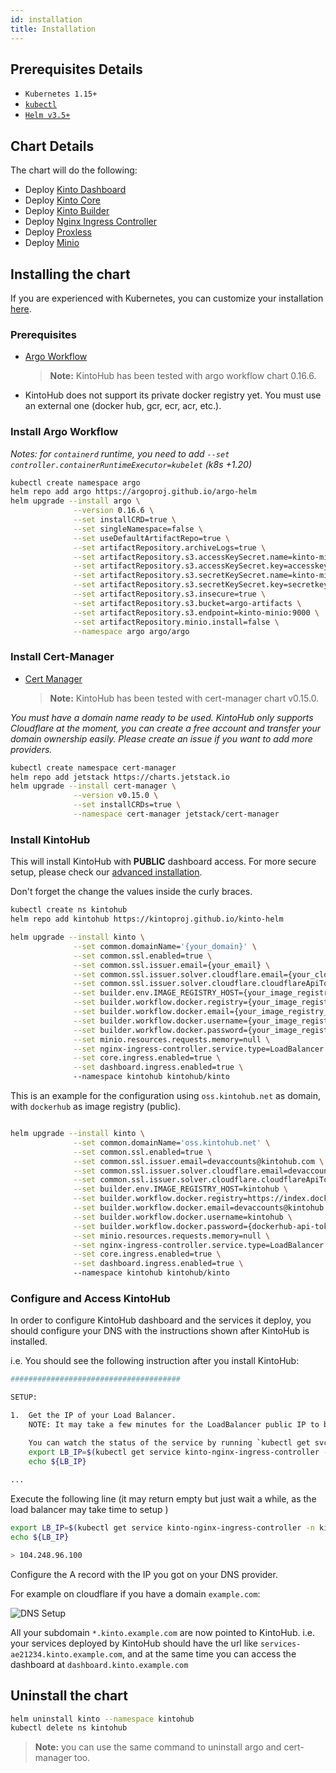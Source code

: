 ```yaml
---
id: installation
title: Installation
---
```


## Prerequisites Details

- `Kubernetes 1.15+`
- [`kubectl`](https://kubernetes.io/docs/tasks/tools/install-kubectl/)
- [`Helm v3.5+`](https://helm.sh/)

## Chart Details

The chart will do the following:

- Deploy [Kinto Dashboard](https://github.com/kintoproj/kinto-dashboard)
- Deploy [Kinto Core](https://github.com/kintoproj/kinto-core)
- Deploy [Kinto Builder](https://github.com/kintoproj/kinto-builder)
- Deploy [Nginx Ingress Controller](https://github.com/bitnami/charts/tree/master/bitnami/nginx-ingress-controller)
- Deploy [Proxless](https://github.com/bappr/proxless)
- Deploy [Minio](https://github.com/minio/charts)

## Installing the chart

If you are experienced with Kubernetes, you can customize your installation [here](advanced-installation.md).

### Prerequisites

- [Argo Workflow](https://github.com/argoproj/argo-workflows)

  > **Note:** KintoHub has been tested with argo workflow chart 0.16.6.

- KintoHub does not support its private docker registry yet. You must use an external one (docker hub, gcr, ecr, acr, etc.).

### Install Argo Workflow


_Notes: for `containerd` runtime, you need to add `--set controller.containerRuntimeExecutor=kubelet` (k8s +1.20)_

```sh
kubectl create namespace argo
helm repo add argo https://argoproj.github.io/argo-helm
helm upgrade --install argo \
              --version 0.16.6 \
              --set installCRD=true \
              --set singleNamespace=false \
              --set useDefaultArtifactRepo=true \
              --set artifactRepository.archiveLogs=true \
              --set artifactRepository.s3.accessKeySecret.name=kinto-minio \
              --set artifactRepository.s3.accessKeySecret.key=accesskey \
              --set artifactRepository.s3.secretKeySecret.name=kinto-minio \
              --set artifactRepository.s3.secretKeySecret.key=secretkey \
              --set artifactRepository.s3.insecure=true \
              --set artifactRepository.s3.bucket=argo-artifacts \
              --set artifactRepository.s3.endpoint=kinto-minio:9000 \
              --set artifactRepository.minio.install=false \
              --namespace argo argo/argo
```

### Install Cert-Manager

- [Cert Manager](https://cert-manager.io/docs/)

  > **Note:** KintoHub has been tested with cert-manager chart v0.15.0.

_You must have a domain name ready to be used. KintoHub only supports Cloudflare at the moment, you can create a free account and transfer your domain ownership easily. Please create an issue if you want to add more providers._


```sh
kubectl create namespace cert-manager
helm repo add jetstack https://charts.jetstack.io
helm upgrade --install cert-manager \
              --version v0.15.0 \
              --set installCRDs=true \
              --namespace cert-manager jetstack/cert-manager
```

### Install KintoHub

This will install KintoHub with **PUBLIC** dashboard access. 
For more secure setup, please check our [advanced installation](advanced-installation.md).

Don't forget the change the values inside the curly braces. 


```sh
kubectl create ns kintohub
helm repo add kintohub https://kintoproj.github.io/kinto-helm

helm upgrade --install kinto \
              --set common.domainName='{your_domain}' \
              --set common.ssl.enabled=true \
              --set common.ssl.issuer.email={your_email} \
              --set common.ssl.issuer.solver.cloudflare.email={your_cloudflare_account} \
              --set common.ssl.issuer.solver.cloudflare.cloudflareApiToken={your_cloudflare_api_token} \
              --set builder.env.IMAGE_REGISTRY_HOST={your_image_registry_host} \
              --set builder.workflow.docker.registry={your_image_registry_api_host} \
              --set builder.workflow.docker.email={your_image_registry_email} \
              --set builder.workflow.docker.username={your_image_registry_username} \
              --set builder.workflow.docker.password={your_image_registry_password} \
              --set minio.resources.requests.memory=null \
              --set nginx-ingress-controller.service.type=LoadBalancer \
              --set core.ingress.enabled=true \
              --set dashboard.ingress.enabled=true \             
              --namespace kintohub kintohub/kinto
```

This is an example for the configuration using `oss.kintohub.net` as domain, with `dockerhub` as image registry (public).

```sh

helm upgrade --install kinto \
              --set common.domainName='oss.kintohub.net' \
              --set common.ssl.enabled=true \
              --set common.ssl.issuer.email=devaccounts@kintohub.com \
              --set common.ssl.issuer.solver.cloudflare.email=devaccounts@kintohub.com \
              --set common.ssl.issuer.solver.cloudflare.cloudflareApiToken={cloudflare-api-token} \
              --set builder.env.IMAGE_REGISTRY_HOST=kintohub \
              --set builder.workflow.docker.registry=https://index.docker.io/v1/ \
              --set builder.workflow.docker.email=devaccounts@kintohub.com \
              --set builder.workflow.docker.username=kintohub \
              --set builder.workflow.docker.password={dockerhub-api-token} \
              --set minio.resources.requests.memory=null \
              --set nginx-ingress-controller.service.type=LoadBalancer \
              --set core.ingress.enabled=true \
              --set dashboard.ingress.enabled=true \             
              --namespace kintohub kintohub/kinto
```

### Configure and Access KintoHub

In order to configure KintoHub dashboard and the services it deploy, you should configure your DNS with the instructions shown after KintoHub is installed. 

i.e. You should see the following instruction after you install KintoHub:

```sh
######################################

SETUP:

1.  Get the IP of your Load Balancer.
    NOTE: It may take a few minutes for the LoadBalancer public IP to be available!

    You can watch the status of the service by running `kubectl get svc -n kintohub -w kinto-nginx-ingress-controller`.
    export LB_IP=$(kubectl get service kinto-nginx-ingress-controller -n kintohub -o jsonpath="{.status.loadBalancer.ingress[0].ip}")
    echo ${LB_IP}
    
...
```

Execute the following line (it may return empty but just wait a while, as the load balancer may take time to setup )

```sh
export LB_IP=$(kubectl get service kinto-nginx-ingress-controller -n kintohub -o jsonpath="{.status.loadBalancer.ingress[0].ip}")
echo ${LB_IP}

> 104.248.96.100
```

Configure the A record with the IP you got on your DNS provider.

For example on cloudflare if you have a domain `example.com`:

![DNS Setup](/img/get-started/dns-setup.png)

All your subdomain `*.kinto.example.com` are now pointed to KintoHub. i.e. your services deployed by KintoHub should have the url like `services-ae21234.kinto.example.com`, and at the same time you can access the dashboard at `dashboard.kinto.example.com` 

## Uninstall the chart

```sh
helm uninstall kinto --namespace kintohub
kubectl delete ns kintohub
```

> **Note:** you can use the same command to uninstall argo and cert-manager too.
